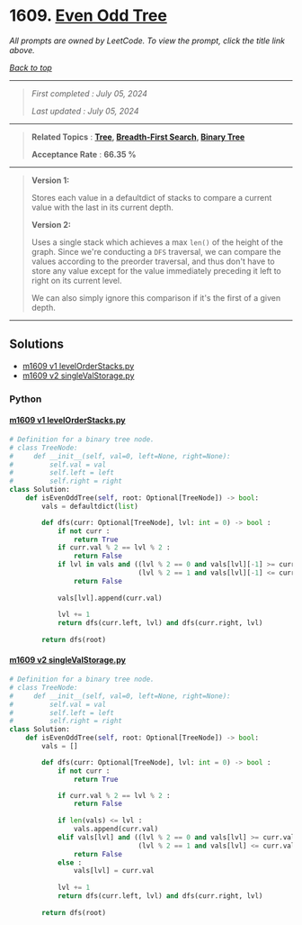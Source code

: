 # 1609. [Even Odd Tree](<https://leetcode.com/problems/even-odd-tree>)

*All prompts are owned by LeetCode. To view the prompt, click the title link above.*

*[Back to top](<../README.md>)*

------

> *First completed : July 05, 2024*
>
> *Last updated : July 05, 2024*

------

> **Related Topics** : **[Tree](<by_topic/Tree.md>), [Breadth-First Search](<by_topic/Breadth-First Search.md>), [Binary Tree](<by_topic/Binary Tree.md>)**
>
> **Acceptance Rate** : **66.35 %**

------

> 
> **Version 1:**
> 
> Stores each value in a defaultdict of stacks to compare a current 
> value with the last in its current depth.
> 
> **Version 2:**
> 
> Uses a single stack which achieves a max `len()` of the height of the graph.
> Since we're conducting a `DFS` traversal, we can compare the values according 
> to the preorder traversal, and thus don't have to store any value except for 
> the value immediately preceding it left to right on its current level.
> 
> We can also simply ignore this comparison if it's the first of a given depth.

------

## Solutions

- [m1609 v1 levelOrderStacks.py](<../my-submissions/m1609 v1 levelOrderStacks.py>)
- [m1609 v2 singleValStorage.py](<../my-submissions/m1609 v2 singleValStorage.py>)
### Python
#### [m1609 v1 levelOrderStacks.py](<../my-submissions/m1609 v1 levelOrderStacks.py>)
```Python
# Definition for a binary tree node.
# class TreeNode:
#     def __init__(self, val=0, left=None, right=None):
#         self.val = val
#         self.left = left
#         self.right = right
class Solution:
    def isEvenOddTree(self, root: Optional[TreeNode]) -> bool:
        vals = defaultdict(list)

        def dfs(curr: Optional[TreeNode], lvl: int = 0) -> bool :
            if not curr :
                return True
            if curr.val % 2 == lvl % 2 :
                return False
            if lvl in vals and ((lvl % 2 == 0 and vals[lvl][-1] >= curr.val) or \
                                (lvl % 2 == 1 and vals[lvl][-1] <= curr.val)) :
                return False
            
            vals[lvl].append(curr.val)
            
            lvl += 1
            return dfs(curr.left, lvl) and dfs(curr.right, lvl)
            
        return dfs(root)

```

#### [m1609 v2 singleValStorage.py](<../my-submissions/m1609 v2 singleValStorage.py>)
```Python
# Definition for a binary tree node.
# class TreeNode:
#     def __init__(self, val=0, left=None, right=None):
#         self.val = val
#         self.left = left
#         self.right = right
class Solution:
    def isEvenOddTree(self, root: Optional[TreeNode]) -> bool:
        vals = []

        def dfs(curr: Optional[TreeNode], lvl: int = 0) -> bool :
            if not curr :
                return True

            if curr.val % 2 == lvl % 2 :
                return False
            
            if len(vals) <= lvl :
                vals.append(curr.val)
            elif vals[lvl] and ((lvl % 2 == 0 and vals[lvl] >= curr.val) or \
                                (lvl % 2 == 1 and vals[lvl] <= curr.val)) :
                return False
            else :
                vals[lvl] = curr.val
            
            lvl += 1
            return dfs(curr.left, lvl) and dfs(curr.right, lvl)
            
        return dfs(root)

```

